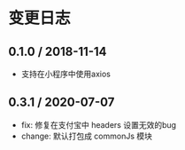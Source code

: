# 变更日志

## 0.1.0 / 2018-11-14

- 支持在小程序中使用axios


## 0.3.1 / 2020-07-07

- fix: 修复在支付宝中 headers 设置无效的bug
- change: 默认打包成 commonJs 模块
